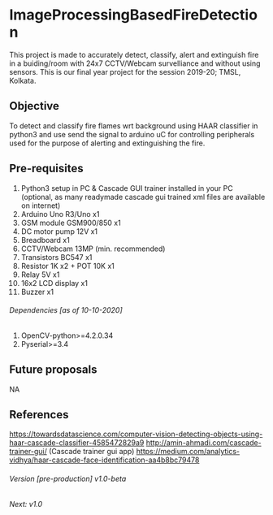 # ImageProcessingBasedFireDetection
This project is made to accurately detect, classify, alert and extinguish fire in a buiding/room with 24x7 CCTV/Webcam survelliance and without using sensors.
This is our final year project for the session 2019-20; TMSL, Kolkata.
## Objective
To detect and classify fire flames wrt background using HAAR classifier in python3 and use send the signal to arduino uC for controlling peripherals used for the purpose of alerting and extinguishing the fire.
## Pre-requisites
1. Python3 setup in PC & Cascade GUI trainer installed in your PC (optional, as many readymade cascade gui trained xml files are available on internet)
2. Arduino Uno R3/Uno x1
3. GSM module GSM900/850 x1
4. DC motor pump 12V x1
5. Breadboard x1
6. CCTV/Webcam 13MP (min. recommended)
7. Transistors BC547 x1
8. Resistor 1K x2 + POT 10K x1
9. Relay 5V x1
10. 16x2 LCD display x1
11. Buzzer x1
###### Dependencies [as of 10-10-2020]
1. OpenCV-python>=4.2.0.34
2. Pyserial>=3.4

## Future proposals
NA

## References
https://towardsdatascience.com/computer-vision-detecting-objects-using-haar-cascade-classifier-4585472829a9
http://amin-ahmadi.com/cascade-trainer-gui/ (Cascade trainer gui app)
https://medium.com/analytics-vidhya/haar-cascade-face-identification-aa4b8bc79478

###### Version [pre-production] v1.0-beta
###### Next: v1.0
